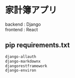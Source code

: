 # 家計簿アプリ
backend : Django<br>
frontend : React

## pip requirements.txt

```requirements.txt
django-allauth
django-markdownx
djangorestframework
django-environ
```

